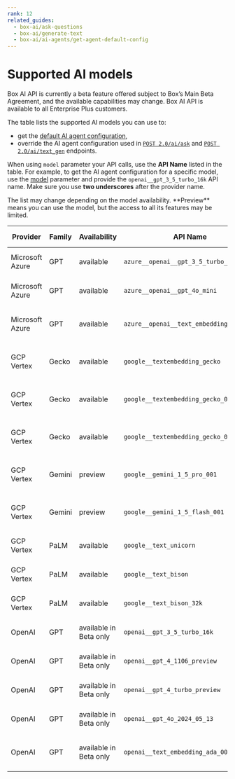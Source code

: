```yaml
---
rank: 12
related_guides:
  - box-ai/ask-questions
  - box-ai/generate-text
  - box-ai/ai-agents/get-agent-default-config
---
```


# Supported AI models

<Message type="notice">
Box AI API is currently a beta feature offered subject to Box’s Main Beta Agreement, and the available capabilities may change. Box AI API is available to all Enterprise Plus customers.
</Message>

The table lists the supported AI models you can use to:

- get the [default AI agent configuration][agent],
- override the AI agent configuration used in [`POST 2.0/ai/ask`][ask] and [`POST 2.0/ai/text_gen`][text-gen] endpoints.

When using `model` parameter your API calls, use the **API Name** listed in the table.
For example, to get the AI agent configuration for a specific model, use the [model][ai-model] parameter and provide the `openai__gpt_3_5_turbo_16k` API name.
Make sure you use **two underscores** after the provider name.

<Message type='notice'>
The list may change depending on the model availability.
**Preview** means you can use the model, but the access to all its features
may be limited.
</Message>

| Provider        | Family |Availability| API Name                                | External documentation                                                  | Capability | 
| --------------- | ------ |-----| --------------------------------------- | ----------------------------------------------------------------------- | ---------- |
| Microsoft Azure | GPT    |available| `azure__openai__gpt_3_5_turbo_16k`      | [Azure OpenAI GPT-3.5 model documentation][azure-ai-model-gpt35]              | Chat       | 
| Microsoft Azure | GPT    |available| `azure__openai__gpt_4o_mini`      | [Azure OpenAI GPT-3.5 model documentation][azure-ai-model-gpt40]              | Chat       | 
| Microsoft Azure | GPT    |available| `azure__openai__text_embedding_ada_002` | [Azure OpenAI embeddings models documentation][azure-ai-embeddings]     | Embeddings | 
| GCP Vertex      | Gecko  | available |`google__textembedding_gecko`           | [Google Vertex AI embeddings models documentation][vertex-ai-model]     | Embeddings | 
| GCP Vertex      | Gecko  | available |`google__textembedding_gecko_002`       | [Google Vertex AI embeddings model documentation][vertex-ai-model]      | Embeddings |
| GCP Vertex      | Gecko  | available|`google__textembedding_gecko_003`       | [Google Vertex AI embeddings model documentation][vertex-ai-model]      | Embeddings | 
| GCP Vertex      | Gemini |preview| `google__gemini_1_5_pro_001`            | [Google Vertex AI Gemini models documentation][vertex-ai-gemini-models] | Chat       | 
| GCP Vertex      | Gemini | preview |`google__gemini_1_5_flash_001`          | [Google Vertex AI Gemini models documentation][vertex-ai-gemini-models] | Chat       |
| GCP Vertex      | PaLM   | available |`google__text_unicorn`                  | [Google PaLM 2 for Text model documentation][vertex-text-models]        | Chat       |
| GCP Vertex      | PaLM   | available |`google__text_bison`                    | [Google PaLM 2 for Text model documentation][vertex-text-models]        | Chat       |
| GCP Vertex      | PaLM   |available| `google__text_bison_32k`                | [Google PaLM 2 for Text model documentation][vertex-text-models]        | Chat       |
| OpenAI          | GPT    | available in Beta only|`openai__gpt_3_5_turbo_16k`             | [OpenAI GPT-3.5 model documentation][openai-gpt-3-5-model]              | Chat       |
| OpenAI          | GPT    |available in Beta only| `openai__gpt_4_1106_preview`            | [OpenAI GPT-4 models documentation][openai-gpt-4-models]                | Chat       | 
| OpenAI          | GPT    | available in Beta only|`openai__gpt_4_turbo_preview`           | [OpenAI GPT-4 models documentation][openai-gpt-4-models]                | Chat       | 
| OpenAI          | GPT    | available in Beta only |`openai__gpt_4o_2024_05_13`             | [OpenAI GPT-4 models documentation][openai-gpt-4-models]                | Chat       | 
| OpenAI          | GPT    |available in Beta only| `openai__text_embedding_ada_002`        | [Azure OpenAI embeddings models documentation][openai-embeddings]       | Embeddings | 

[ask]: e://post_ai_ask
[text-gen]: e://post_ai_text_gen
[agent]: e://get_ai_agent_default
[openai-gpt-3-5-model]: https://platform.openai.com/docs/models/gpt-3-5-turbo
[azure-ai-model-gpt35]: https://learn.microsoft.com/en-us/azure/ai-services/openai/concepts/models#gpt-35
[azure-ai-model-gpt40]: https://learn.microsoft.com/en-us/azure/ai-services/openai/concepts/models#gpt-4o-and-gpt-4-turbo
[vertex-ai-model]: https://cloud.google.com/vertex-ai/generative-ai/docs/learn/models#models
[vertex-ai-gemini-models]: https://cloud.google.com/vertex-ai/generative-ai/docs/learn/models#gemini-models
[vertex-text-models]: https://cloud.google.com/vertex-ai/generative-ai/docs/model-reference/text
[openai-gpt-4-models]: https://platform.openai.com/docs/models/gpt-4-and-gpt-4-turbo
[azure-ai-embeddings]: https://learn.microsoft.com/en-us/azure/ai-services/openai/concepts/models#embeddings
[openai-embeddings]: https://platform.openai.com/docs/models/embeddings
[ai-model]: e://get-ai-agent-default#param-model
